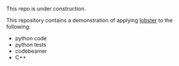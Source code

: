 This repo is under construction.

This repository contains a demonstration of applying [lobster](https://github.com/bmw-software-engineering/lobster) to the following:
- python code
- python tests
- codebeamer
- C++
